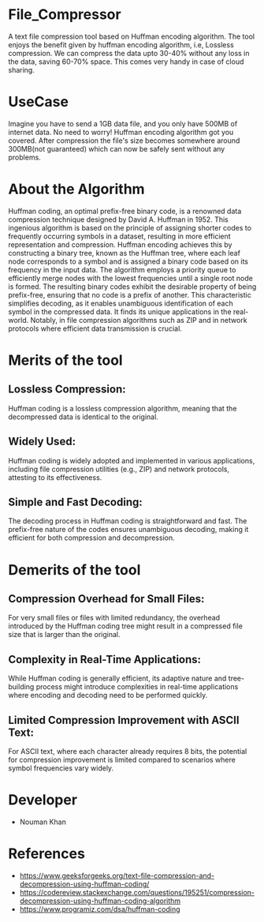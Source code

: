 # File_Compressor
A text file compression tool based on Huffman encoding algorithm. The tool enjoys the benefit given by huffman encoding algorithm, i.e, Lossless compression.
We can compress the data upto 30-40% without any loss in the data, saving 60-70% space. This comes very handy in case of cloud sharing. 
# UseCase
Imagine you have to send a 1GB data file, and you only have 500MB of internet data. No need to worry! Huffman encoding algorithm got you covered. After compression the file's size becomes somewhere around 300MB(not guaranteed) which can now be safely sent without any problems.
# About the Algorithm
Huffman coding, an optimal prefix-free binary code, is a renowned data compression technique designed by David A. Huffman in 1952. This ingenious algorithm is based on the principle of assigning shorter codes to frequently occurring symbols in a dataset, resulting in more efficient representation and compression. Huffman encoding achieves this by constructing a binary tree, known as the Huffman tree, where each leaf node corresponds to a symbol and is assigned a binary code based on its frequency in the input data. The algorithm employs a priority queue to efficiently merge nodes with the lowest frequencies until a single root node is formed. The resulting binary codes exhibit the desirable property of being prefix-free, ensuring that no code is a prefix of another. This characteristic simplifies decoding, as it enables unambiguous identification of each symbol in the compressed data.
It finds its unique applications in the real-world. Notably, in file compression algorithms such as ZIP and in network protocols where efficient data transmission is crucial.
# Merits of the tool
## Lossless Compression:
Huffman coding is a lossless compression algorithm, meaning that the decompressed data is identical to the original.
## Widely Used:
Huffman coding is widely adopted and implemented in various applications, including file compression utilities (e.g., ZIP) and network protocols, attesting to its effectiveness.
## Simple and Fast Decoding:
The decoding process in Huffman coding is straightforward and fast. The prefix-free nature of the codes ensures unambiguous decoding, making it efficient for both compression and decompression.
# Demerits of the tool
## Compression Overhead for Small Files:
For very small files or files with limited redundancy, the overhead introduced by the Huffman coding tree might result in a compressed file size that is larger than the original.
## Complexity in Real-Time Applications:
While Huffman coding is generally efficient, its adaptive nature and tree-building process might introduce complexities in real-time applications where encoding and decoding need to be performed quickly.
## Limited Compression Improvement with ASCII Text:
For ASCII text, where each character already requires 8 bits, the potential for compression improvement is limited compared to scenarios where symbol frequencies vary widely.

# Developer
+ Nouman Khan

# References
+ https://www.geeksforgeeks.org/text-file-compression-and-decompression-using-huffman-coding/
+ https://codereview.stackexchange.com/questions/195251/compression-decompression-using-huffman-coding-algorithm
+ https://www.programiz.com/dsa/huffman-coding




